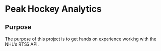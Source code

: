 # Peak Hockey Analytics
## Purpose
The purpose of this project is to get hands on experience working with the NHL's RTSS API. 
